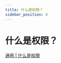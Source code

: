 ```yaml
---
title: 什么是权限？
sidebar_position: 6
---
```


# 什么是权限？

[通用 | 什么是权限](https://nitwikit.8aka.org/start/basic/what-is-permission)
